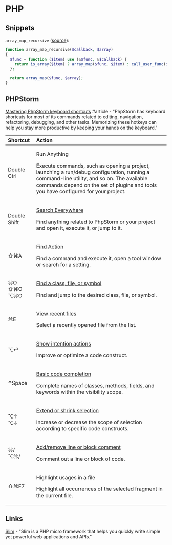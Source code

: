 # PHP

## Snippets

`array_map_recursive` \([source](https://stackoverflow.com/a/39637749/937377)\):

```php
function array_map_recursive($callback, $array)
{
  $func = function ($item) use (&$func, &$callback) {
    return is_array($item) ? array_map($func, $item) : call_user_func($callback, $item);
  };

  return array_map($func, $array);
}
```

## PHPStorm

[Mastering PhpStorm keyboard shortcuts](https://www.jetbrains.com/help/phpstorm/mastering-keyboard-shortcuts.html) \#article - "PhpStorm has keyboard shortcuts for most of its commands related to editing, navigation, refactoring, debugging, and other tasks. Memorizing these hotkeys can help you stay more productive by keeping your hands on the keyboard."

<table>
  <thead>
    <tr>
      <th style="text-align:left">Shortcut</th>
      <th style="text-align:left">Action</th>
    </tr>
  </thead>
  <tbody>
    <tr>
      <td style="text-align:left">Double Ctrl</td>
      <td style="text-align:left">
        <p>Run Anything</p>
        <p>Execute commands, such as opening a project, launching a run/debug configuration,
          running a command-line utility, and so on. The available commands depend
          on the set of plugins and tools you have configured for your project.</p>
      </td>
    </tr>
    <tr>
      <td style="text-align:left">Double Shift</td>
      <td style="text-align:left">
        <p><a href="https://www.jetbrains.com/help/phpstorm/searching-everywhere.html">Search Everywhere</a>
        </p>
        <p>Find anything related to PhpStorm or your project and open it, execute
          it, or jump to it.</p>
      </td>
    </tr>
    <tr>
      <td style="text-align:left">&#x21E7;&#x2318;A</td>
      <td style="text-align:left">
        <p><a href="https://www.jetbrains.com/help/phpstorm/searching-everywhere.html#find_action">Find Action</a>
        </p>
        <p>Find a command and execute it, open a tool window or search for a setting.</p>
      </td>
    </tr>
    <tr>
      <td style="text-align:left">&#x2318;O
        <br />&#x21E7;&#x2318;O
        <br />&#x2325;&#x2318;O</td>
      <td style="text-align:left">
        <p><a href="https://www.jetbrains.com/help/phpstorm/searching-everywhere.html">Find a class, file, or symbol</a>
        </p>
        <p>Find and jump to the desired class, file, or symbol.</p>
      </td>
    </tr>
    <tr>
      <td style="text-align:left">&#x2318;E</td>
      <td style="text-align:left">
        <p><a href="https://www.jetbrains.com/help/phpstorm/navigating-through-the-source-code.html#recent_files">View recent files</a>
        </p>
        <p>Select a recently opened file from the list.</p>
      </td>
    </tr>
    <tr>
      <td style="text-align:left">&#x2325;&#x23CE;</td>
      <td style="text-align:left">
        <p><a href="https://www.jetbrains.com/help/phpstorm/intention-actions.html">Show intention actions</a>
        </p>
        <p>Improve or optimize a code construct.</p>
      </td>
    </tr>
    <tr>
      <td style="text-align:left">&#x2303;Space</td>
      <td style="text-align:left">
        <p><a href="https://www.jetbrains.com/help/phpstorm/auto-completing-code.html#basic_completion">Basic code completion</a>
        </p>
        <p>Complete names of classes, methods, fields, and keywords within the visibility
          scope.</p>
      </td>
    </tr>
    <tr>
      <td style="text-align:left">&#x2325;&#x2191;
        <br />&#x2325;&#x2193;</td>
      <td style="text-align:left">
        <p><a href="https://www.jetbrains.com/help/phpstorm/working-with-source-code.html">Extend or shrink selection</a>
        </p>
        <p>Increase or decrease the scope of selection according to specific code
          constructs.</p>
      </td>
    </tr>
    <tr>
      <td style="text-align:left">&#x2318;/
        <br />&#x2325;&#x2318;/</td>
      <td style="text-align:left">
        <p><a href="https://www.jetbrains.com/help/phpstorm/working-with-source-code.html#editor_lines_code_blocks">Add/remove line or block comment</a>
        </p>
        <p>Comment out a line or block of code.</p>
      </td>
    </tr>
    <tr>
      <td style="text-align:left">&#x21E7;&#x2318;F7</td>
      <td style="text-align:left">
        <p>Highlight usages in a file</p>
        <p>Highlight all occurrences of the selected fragment in the current file.</p>
      </td>
    </tr>
  </tbody>
</table>

## Links

[Slim](https://www.slimframework.com/) - "Slim is a PHP micro framework that helps you quickly write simple yet powerful web applications and APIs."

